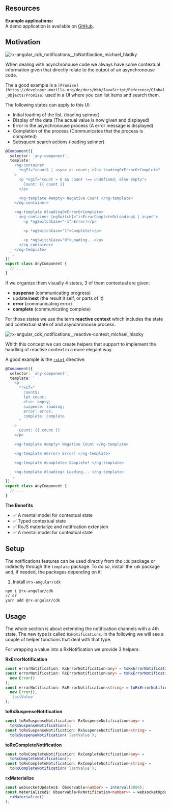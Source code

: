 ## Resources

**Example applications:**  
A demo application is available on [GitHub](https://stackblitz.com/edit/angular-async-ngif-with-error-tpb4uc).

## Motivation

![rx-angular_cdk_notifications__toNotifiaction_michael_hladky](https://user-images.githubusercontent.com/10064416/131154927-c56e1fbe-c01f-4c8a-9445-869db3f9bd0e.png)

When dealing with asynchronouse code we always have some contextual information given that directly relate to the output of an asynchronouse code.

The a good example is a `[Promise](https://developer.mozilla.org/de/docs/Web/JavaScript/Reference/Global_Objects/Promise)` used in a UI where you can list items and search them.

The following states can apply to this UI:

- Initial loading of the list. (loading spinner)
- Display of the data (The actual value is now given and displayed)
- Error in the asynchronouse process (A error message is displayed)
- Completion of the process (Communicates that the process is completed)
- Subsquent search actions (loading spinner)

```typescript
@Component({
  selector: 'any-component',
  template: `
    <ng-container
      *ngIf="count$ | async as count; else loadingOrErrorOrComplete"
    >
      <p *ngIf="count > 0 && count !== undefined; else empty">
        Count: {{ count }}
      </p>

      <ng-template #empty> Negative Count </ng-template>
    </ng-container>

    <ng-template #loadingOrErrorOrComplete>
      <ng-container [ngSwitch]="isErrorCompleteOrLoading$ | async">
        <p *ngSwitchCase="-1">Error!</p>

        <p *ngSwitchCase="1">Complete!</p>

        <p *ngSwitchCase="0">Loading...</p>
      </ng-container>
    </ng-template>
  `,
})
export class AnyComponent {
  // ...
}
```

If we organize them visually 4 states, 3 of them contextual are given:

- **suspense** (communicating progress)
- update/**next** (the result it self, or parts of it)
- **error** (communicating error)
- **complete** (communicating complete)

For those states we use the term **reactive context** which includes the state and contextual state of and asynchronouse process.

![rx-angular_cdk_notifications__reactive-context_michael_hladky](https://user-images.githubusercontent.com/10064416/131148610-cc39370a-37d9-4bb2-b8e2-538e68405bac.png)

Whith this concept we can create helpers that support to implement the handling of reactive context in a more elegant way.

A good example is the [`rxLet`](../../template/api/let-directive.md) directive:

```typescript
@Component({
  selector: 'any-component',
  template: `
    <p
      *rxIf="
        count$;
        let count;
        else: empty;
        suspense: loading;
        error: error;
        complete: complete
      "
    >
      Count: {{ count }}
    </p>

    <ng-template #empty> Negative Count </ng-template>

    <ng-template #error> Error! </ng-template>

    <ng-template #complete> Complete! </ng-template>

    <ng-template #loading> Loading... </ng-template>
  `,
})
export class AnyComponent {
  // ...
}
```

**The Benefits**

- ✅ A mental model for contextual state
- ✅ Typed contextual state
- ✅ RxJS materialize and notification extension
- ✅ A mental model for contextual state

## Setup

The notifications features can be used directly from the `cdk` package or indirectly through the `template` package.
To do so, install the `cdk` package and, if needed, the packages depending on it:

1. Install `@rx-angular/cdk`

```bash
npm i @rx-angular/cdk
// or
yarn add @rx-angular/cdk
```

## Usage

The whole section is about extending the notification channels with a 4th state.
The new type is called `RxNotifications`. In the following we will see a couple of helper functions that deal with that type.

For wrapping a value into a RxNotification we provide 3 helpers:

**RxErrorNotification**

```typescript
const errorNotification: RxErrorNotification<any> = toRxErrorNotification();
const errorNotification: RxErrorNotification<any> = toRxErrorNotification(
  new Error()
);
const errorNotification: RxErrorNotification<string> = toRxErrorNotification(
  new Error(),
  'lastValue'
);
```

**toRxSuspenseNotification**

```typescript
const toRxSuspenseNotification: RxSuspenseNotification<any> =
  toRxSuspenseNotification();
const toRxSuspenseNotification: RxSuspenseNotification<string> =
  toRxSuspenseNotification('lastValue');
```

**toRxCompleteNotification**

```typescript
const toRxCompleteNotification: RxCompleteNotification<any> =
  toRxCompleteNotification();
const toRxCompleteNotification: RxCompleteNotification<string> =
  toRxCompleteNotification('lastValue');
```

**rxMaterialize**

```typescript
const websocketUpdates$: Observable<number> = interval(3000);
const materialized$: Observable<RxNotification<number>> = websocketUpdates.pipe(
  rxMaterialize()
);
```
